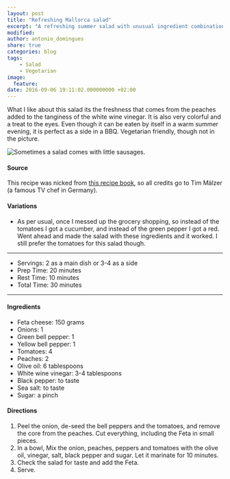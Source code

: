 ```yaml
---
layout: post
title: "Refreshing Mallorca salad"
excerpt: "A refreshing summer salad with unusual ingredient combinations"
modified:
author: antonio_domingues
share: true
categories: blog
tags:
    - Salad
    - Vegetarian
image:
  feature:
date: 2016-09-06 19:11:02.000000000 +02:00
---
```



What I like about this salad its the freshness that comes from the peaches added to the tanginess of the white wine vinegar. It is also very colorful and a treat to the eyes. Even though it can be eaten by itself in a warm summer evening, it is perfect as a side in a BBQ. Vegetarian friendly, though not in the picture.

![Sometimes a salad comes with little sausages.](https://dl.dropboxusercontent.com/u/9519660/foodforthepeople/img/MallorcaSalad.jpg)

#### Source
This recipe was nicked from [this recipe book](http://www.randomhouse.de/Buch/Kochbuch/Tim-Maelzer/Mosaik-Verlag/e241466.rhd), so all credits go to Tim Mälzer (a famous TV chef in Germany). 


#### Variations

+ As per usual, once I messed up the grocery shopping, so instead of the tomatoes I got a cucumber, and instead of the green pepper I got a red. Went ahead and made the salad with these ingredients and it worked. I still prefer the tomatoes for this salad though. 

---
* Servings: 2 as a main dish or 3-4 as a side
* Prep Time:  20 minutes
* Rest Time: 10 minutes
* Total Time:  30 minutes

---


#### Ingredients

* Feta cheese: 150 grams
* Onions: 1
* Green bell pepper: 1
* Yellow bell pepper: 1
* Tomatoes: 4
* Peaches: 2
* Olive oil: 6 tablespoons
* White wine vinegar: 3-4 tablespoons
* Black pepper: to taste
* Sea salt: to taste
* Sugar: a pinch


#### Directions

1. Peel the onion, de-seed the bell peppers and the tomatoes, and remove the core from the peaches. Cut everything, including the Feta in small pieces.
2. In a bowl, Mix the onion, peaches, peppers and tomatoes with the olive oil, vinegar, salt, black pepper and sugar. Let it marinate for 10 minutes.
3. Check the salad for taste and add the Feta.
4. Serve.

